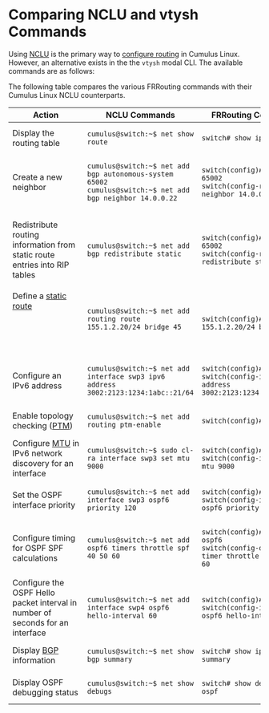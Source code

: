 # Comparing NCLU and vtysh Commands

Using [NCLU](Network_Command_Line_Utility_-_NCLU) is the primary way to
[configure routing](Configuring_FRRouting) in Cumulus Linux. However, an
alternative exists in the the `vtysh` modal CLI. The available commands
are as follows:

The following table compares the various FRRouting commands with their
Cumulus Linux NCLU counterparts.

<table>
<colgroup>
<col style="width: 33%" />
<col style="width: 33%" />
<col style="width: 33%" />
</colgroup>
<thead>
<tr class="header">
<th>Action</th>
<th>NCLU Commands</th>
<th>FRRouting Commands</th>
</tr>
</thead>
<tbody>
<tr class="odd">
<td>Display the routing table</td>
<td><div class="code panel pdl" style="border-width: 1px;">
<div class="codeContent panelContent pdl">
<pre class="plain" data-syntaxhighlighter-params="brush: plain; gutter: false; theme: Confluence" data-theme="Confluence" style="brush: plain; gutter: false; theme: Confluence"><code>cumulus@switch:~$ net show route</code></pre>
</div>
</div></td>
<td><div class="code panel pdl" style="border-width: 1px;">
<div class="codeContent panelContent pdl">
<pre class="plain" data-syntaxhighlighter-params="brush: plain; gutter: false; theme: Confluence" data-theme="Confluence" style="brush: plain; gutter: false; theme: Confluence"><code>switch# show ip route</code></pre>
</div>
</div></td>
</tr>
<tr class="even">
<td>Create a new neighbor</td>
<td><div class="code panel pdl" style="border-width: 1px;">
<div class="codeContent panelContent pdl">
<pre class="plain" data-syntaxhighlighter-params="brush: plain; gutter: false; theme: Confluence" data-theme="Confluence" style="brush: plain; gutter: false; theme: Confluence"><code>cumulus@switch:~$ net add bgp autonomous-system 65002
cumulus@switch:~$ net add bgp neighbor 14.0.0.22</code></pre>
</div>
</div></td>
<td><div class="code panel pdl" style="border-width: 1px;">
<div class="codeContent panelContent pdl">
<pre class="plain" data-syntaxhighlighter-params="brush: plain; gutter: false; theme: Confluence" data-theme="Confluence" style="brush: plain; gutter: false; theme: Confluence"><code>switch(config)# router bgp 65002
switch(config-router)# neighbor 14.0.0.22</code></pre>
</div>
</div></td>
</tr>
<tr class="odd">
<td><p>Redistribute routing information from static route entries into RIP tables</p></td>
<td><div class="code panel pdl" style="border-width: 1px;">
<div class="codeContent panelContent pdl">
<pre class="plain" data-syntaxhighlighter-params="brush: plain; gutter: false; theme: Confluence" data-theme="Confluence" style="brush: plain; gutter: false; theme: Confluence"><code>cumulus@switch:~$ net add bgp redistribute static</code></pre>
</div>
</div></td>
<td><div class="code panel pdl" style="border-width: 1px;">
<div class="codeContent panelContent pdl">
<pre class="plain" data-syntaxhighlighter-params="brush: plain; gutter: false; theme: Confluence" data-theme="Confluence" style="brush: plain; gutter: false; theme: Confluence"><code>switch(config)# router bgp 65002
switch(config-router)# redistribute static</code></pre>
</div>
</div></td>
</tr>
<tr class="even">
<td>Define a <a href="Routing">static route</a>
<p> </p>
<p> </p></td>
<td><div class="code panel pdl" style="border-width: 1px;">
<div class="codeContent panelContent pdl">
<pre class="plain" data-syntaxhighlighter-params="brush: plain; gutter: false; theme: Confluence" data-theme="Confluence" style="brush: plain; gutter: false; theme: Confluence"><code>cumulus@switch:~$ net add routing route 155.1.2.20/24 bridge 45
 </code></pre>
</div>
</div></td>
<td><div class="code panel pdl" style="border-width: 1px;">
<div class="codeContent panelContent pdl">
<pre class="plain" data-syntaxhighlighter-params="brush: plain; gutter: false; theme: Confluence" data-theme="Confluence" style="brush: plain; gutter: false; theme: Confluence"><code>switch(config)# ip route 155.1.2.20/24 bridge 45</code></pre>
</div>
</div></td>
</tr>
<tr class="odd">
<td>Configure an IPv6 address </td>
<td><div class="code panel pdl" style="border-width: 1px;">
<div class="codeContent panelContent pdl">
<pre class="plain" data-syntaxhighlighter-params="brush: plain; gutter: false; theme: Confluence" data-theme="Confluence" style="brush: plain; gutter: false; theme: Confluence"><code>cumulus@switch:~$ net add interface swp3 ipv6 address 3002:2123:1234:1abc::21/64</code></pre>
</div>
</div></td>
<td><div class="code panel pdl" style="border-width: 1px;">
<div class="codeContent panelContent pdl">
<pre class="plain" data-syntaxhighlighter-params="brush: plain; gutter: false; theme: Confluence" data-theme="Confluence" style="brush: plain; gutter: false; theme: Confluence"><code>switch(config)# int swp3
switch(config-if)# ipv6 address 3002:2123:1234:1abc::21/64</code></pre>
</div>
</div></td>
</tr>
<tr class="even">
<td>Enable topology checking (<a href="Prescriptive_Topology_Manager_-_PTM">PTM</a>)</td>
<td><div class="code panel pdl" style="border-width: 1px;">
<div class="codeContent panelContent pdl">
<pre class="plain" data-syntaxhighlighter-params="brush: plain; gutter: false; theme: Confluence" data-theme="Confluence" style="brush: plain; gutter: false; theme: Confluence"><code>cumulus@switch:~$ net add routing ptm-enable</code></pre>
</div>
</div></td>
<td><div class="code panel pdl" style="border-width: 1px;">
<div class="codeContent panelContent pdl">
<pre class="plain" data-syntaxhighlighter-params="brush: plain; gutter: false; theme: Confluence" data-theme="Confluence" style="brush: plain; gutter: false; theme: Confluence"><code>switch(config)# ptm-enable</code></pre>
</div>
</div></td>
</tr>
<tr class="odd">
<td>Configure <a href="Switch-Port-Attributes_8363026.html#SwitchPortAttributes-mtu">MTU</a> in IPv6 network discovery for an interface</td>
<td><div class="code panel pdl" style="border-width: 1px;">
<div class="codeContent panelContent pdl">
<pre class="plain" data-syntaxhighlighter-params="brush: plain; gutter: false; theme: Confluence" data-theme="Confluence" style="brush: plain; gutter: false; theme: Confluence"><code>cumulus@switch:~$ sudo cl-ra interface swp3 set mtu 9000</code></pre>
</div>
</div></td>
<td><div class="code panel pdl" style="border-width: 1px;">
<div class="codeContent panelContent pdl">
<pre class="plain" data-syntaxhighlighter-params="brush: plain; gutter: false; theme: Confluence" data-theme="Confluence" style="brush: plain; gutter: false; theme: Confluence"><code>switch(config)# int swp3
switch(config-if)# ipv6 nd mtu 9000</code></pre>
</div>
</div></td>
</tr>
<tr class="even">
<td>Set the OSPF interface priority </td>
<td><div class="code panel pdl" style="border-width: 1px;">
<div class="codeContent panelContent pdl">
<pre class="plain" data-syntaxhighlighter-params="brush: plain; gutter: false; theme: Confluence" data-theme="Confluence" style="brush: plain; gutter: false; theme: Confluence"><code>cumulus@switch:~$ net add interface swp3 ospf6 priority 120</code></pre>
</div>
</div></td>
<td><div class="code panel pdl" style="border-width: 1px;">
<div class="codeContent panelContent pdl">
<pre class="plain" data-syntaxhighlighter-params="brush: plain; gutter: false; theme: Confluence" data-theme="Confluence" style="brush: plain; gutter: false; theme: Confluence"><code>switch(config)# int swp3
switch(config-if)# ip ospf6 priority  120</code></pre>
</div>
</div></td>
</tr>
<tr class="odd">
<td>Configure timing for OSPF SPF calculations </td>
<td><div class="code panel pdl" style="border-width: 1px;">
<div class="codeContent panelContent pdl">
<pre class="plain" data-syntaxhighlighter-params="brush: plain; gutter: false; theme: Confluence" data-theme="Confluence" style="brush: plain; gutter: false; theme: Confluence"><code>cumulus@switch:~$ net add ospf6 timers throttle spf 40 50 60</code></pre>
</div>
</div></td>
<td><div class="code panel pdl" style="border-width: 1px;">
<div class="codeContent panelContent pdl">
<pre class="plain" data-syntaxhighlighter-params="brush: plain; gutter: false; theme: Confluence" data-theme="Confluence" style="brush: plain; gutter: false; theme: Confluence"><code>switch(config)# router ospf6
switch(config-ospf6)# timer throttle spf 40 50 60</code></pre>
</div>
</div></td>
</tr>
<tr class="even">
<td>Configure the OSPF Hello packet interval in number of seconds for an interface</td>
<td><div class="code panel pdl" style="border-width: 1px;">
<div class="codeContent panelContent pdl">
<pre class="plain" data-syntaxhighlighter-params="brush: plain; gutter: false; theme: Confluence" data-theme="Confluence" style="brush: plain; gutter: false; theme: Confluence"><code>cumulus@switch:~$ net add interface swp4 ospf6 hello-interval 60</code></pre>
</div>
</div></td>
<td><div class="code panel pdl" style="border-width: 1px;">
<div class="codeContent panelContent pdl">
<pre class="plain" data-syntaxhighlighter-params="brush: plain; gutter: false; theme: Confluence" data-theme="Confluence" style="brush: plain; gutter: false; theme: Confluence"><code>switch(config)# int swp4
switch(config-if)# ipv6 ospf6 hello-interval  60 </code></pre>
</div>
</div></td>
</tr>
<tr class="odd">
<td>Display <a href="Border_Gateway_Protocol_-_BGP">BGP</a> information</td>
<td><div class="code panel pdl" style="border-width: 1px;">
<div class="codeContent panelContent pdl">
<pre class="plain" data-syntaxhighlighter-params="brush: plain; gutter: false; theme: Confluence" data-theme="Confluence" style="brush: plain; gutter: false; theme: Confluence"><code>cumulus@switch:~$ net show bgp summary</code></pre>
</div>
</div></td>
<td><div class="code panel pdl" style="border-width: 1px;">
<div class="codeContent panelContent pdl">
<pre class="plain" data-syntaxhighlighter-params="brush: plain; gutter: false; theme: Confluence" data-theme="Confluence" style="brush: plain; gutter: false; theme: Confluence"><code>switch# show ip bgp summary</code></pre>
</div>
</div></td>
</tr>
<tr class="even">
<td>Display OSPF debugging status</td>
<td><div class="code panel pdl" style="border-width: 1px;">
<div class="codeContent panelContent pdl">
<pre class="plain" data-syntaxhighlighter-params="brush: plain; gutter: false; theme: Confluence" data-theme="Confluence" style="brush: plain; gutter: false; theme: Confluence"><code>cumulus@switch:~$ net show debugs</code></pre>
</div>
</div></td>
<td><div class="code panel pdl" style="border-width: 1px;">
<div class="codeContent panelContent pdl">
<pre class="plain" data-syntaxhighlighter-params="brush: plain; gutter: false; theme: Confluence" data-theme="Confluence" style="brush: plain; gutter: false; theme: Confluence"><code>switch# show debugging ospf</code></pre>
</div>
</div></td>
</tr>
</tbody>
</table>

 

 

 
